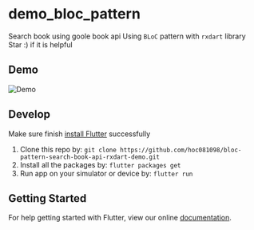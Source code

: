 # demo_bloc_pattern

Search book using goole book api
Using `BLoC` pattern with `rxdart` library <br/>
Star :) if it is helpful

## Demo

![Demo](demo.gif)

## Develop

Make sure finish [install Flutter](https://flutter.io/get-started/install/) successfully

1. Clone this repo by: `git clone https://github.com/hoc081098/bloc-pattern-search-book-api-rxdart-demo.git`
2. Install all the packages by: `flutter packages get`
3. Run app on your simulator or device by: `flutter run`

## Getting Started

For help getting started with Flutter, view our online
[documentation](https://flutter.io/).
